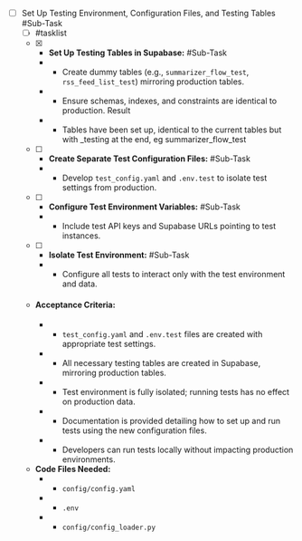 
- [ ] Set Up Testing Environment, Configuration Files, and Testing Tables #Sub-Task
  - [ ]  #tasklist
    - [X] - **Set Up Testing Tables in Supabase:** #Sub-Task
      - - Create dummy tables (e.g., `summarizer_flow_test`, `rss_feed_list_test`) mirroring production tables.
      - - Ensure schemas, indexes, and constraints are identical to production.
      Result
      - - Tables have been set up, identical to the current tables but with _testing at the end, eg summarizer_flow_test
    - [ ] - **Create Separate Test Configuration Files:** #Sub-Task
      - - Develop `test_config.yaml` and `.env.test` to isolate test settings from production.
    - [ ] - **Configure Test Environment Variables:** #Sub-Task
      - - Include test API keys and Supabase URLs pointing to test instances.
    - [ ] - **Isolate Test Environment:** #Sub-Task
      - - Configure all tests to interact only with the test environment and data.
  - #### **Acceptance Criteria:**
    - - `test_config.yaml` and `.env.test` files are created with appropriate test settings.
    - - All necessary testing tables are created in Supabase, mirroring production tables.
    - - Test environment is fully isolated; running tests has no effect on production data.
    - - Documentation is provided detailing how to set up and run tests using the new configuration files.
    - - Developers can run tests locally without impacting production environments.
  - **Code Files Needed:**
    - - `config/config.yaml`
    - - `.env`
    - - `config/config_loader.py`
